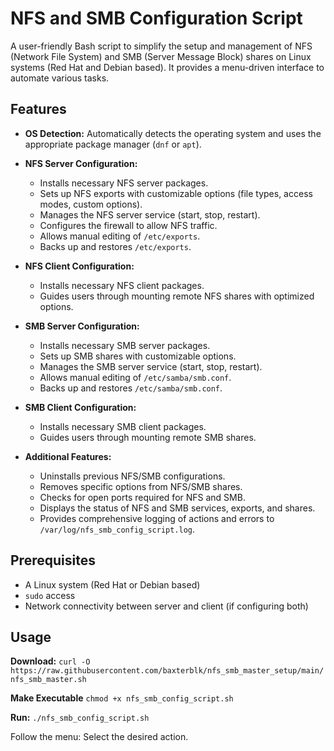 # NFS and SMB Configuration Script

A user-friendly Bash script to simplify the setup and management of NFS (Network File System) and SMB (Server Message Block) shares on Linux systems (Red Hat and Debian based). It provides a menu-driven interface to automate various tasks.

## Features

- **OS Detection:** Automatically detects the operating system and uses the appropriate package manager (`dnf` or `apt`).

- **NFS Server Configuration:**
    - Installs necessary NFS server packages.
    - Sets up NFS exports with customizable options (file types, access modes, custom options).
    - Manages the NFS server service (start, stop, restart).
    - Configures the firewall to allow NFS traffic.
    - Allows manual editing of `/etc/exports`.
    - Backs up and restores `/etc/exports`.

- **NFS Client Configuration:**
    - Installs necessary NFS client packages.
    - Guides users through mounting remote NFS shares with optimized options.

- **SMB Server Configuration:**
    - Installs necessary SMB server packages.
    - Sets up SMB shares with customizable options.
    - Manages the SMB server service (start, stop, restart).
    - Allows manual editing of `/etc/samba/smb.conf`.
    - Backs up and restores `/etc/samba/smb.conf`.

- **SMB Client Configuration:**
    - Installs necessary SMB client packages.
    - Guides users through mounting remote SMB shares.

- **Additional Features:**
    - Uninstalls previous NFS/SMB configurations.
    - Removes specific options from NFS/SMB shares.
    - Checks for open ports required for NFS and SMB.
    - Displays the status of NFS and SMB services, exports, and shares.
    - Provides comprehensive logging of actions and errors to `/var/log/nfs_smb_config_script.log`.

## Prerequisites

- A Linux system (Red Hat or Debian based)
- `sudo` access
- Network connectivity between server and client (if configuring both)

## Usage

**Download:**
``curl -O https://raw.githubusercontent.com/baxterblk/nfs_smb_master_setup/main/nfs_smb_master.sh``

**Make Executable**
``chmod +x nfs_smb_config_script.sh``

**Run:**
``./nfs_smb_config_script.sh``

Follow the menu: Select the desired action.

